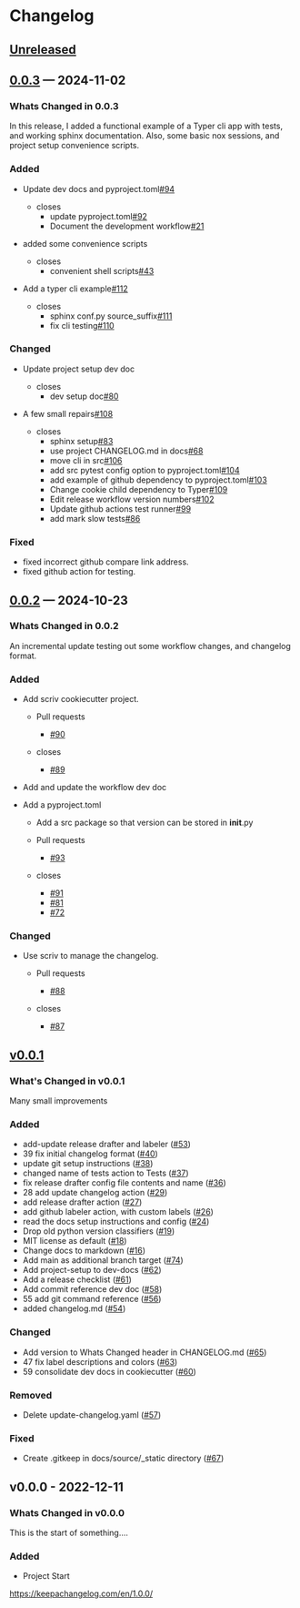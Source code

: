 # Changelog
<!-- markdownlint-disable MD024 -->
<!-- changelog-start -->

## [Unreleased](https://github.com/DonalChilde/cookiecutter-python-base/compare/0.0.3...dev)
<!-- Dont forget to:
    - Update the Unreleased compare version to latest release tag
    - Update compare/_previous_version_tag_
    - Delete <a></a> tag
    - Update issues and pull requests as needed.-->
<!-- Copy paste release notes below here -->
<!-- scriv-insert-here -->

## [0.0.3](https://github.com/DonalChilde/cookiecutter-python-base/compare/0.0.2...0.0.3) —  2024-11-02

### Whats Changed in 0.0.3

In this release, I added a functional example of a Typer cli app with tests, and working sphinx documentation. Also, some basic nox sessions, and project setup convenience scripts.

### Added

- Update dev docs and pyproject.toml[#94](https://github.com/DonalChilde/cookiecutter-python-base/pull/94)
  - closes
    - update pyproject.toml[#92](https://github.com/DonalChilde/cookiecutter-python-base/issues/92)
    - Document the development workflow[#21](https://github.com/DonalChilde/cookiecutter-python-base/issues/21)

- added some convenience scripts
  - closes
    - convenient shell scripts[#43](https://github.com/DonalChilde/cookiecutter-python-base/issues/43)

- Add a typer cli example[#112](https://github.com/DonalChilde/cookiecutter-python-base/pull/112)
  - closes
    - sphinx conf.py source_suffix[#111](https://github.com/DonalChilde/cookiecutter-python-base/issues/111)
    - fix cli testing[#110](https://github.com/DonalChilde/cookiecutter-python-base/issues/110)

### Changed

- Update project setup dev doc
  - closes
    - dev setup doc[#80](https://github.com/DonalChilde/cookiecutter-python-base/issues/80)

- A few small repairs[#108](https://github.com/DonalChilde/cookiecutter-python-base/pull/108)
  - closes
    - sphinx setup[#83](https://github.com/DonalChilde/cookiecutter-python-base/issues/83)
    - use project CHANGELOG.md in docs[#68](https://github.com/DonalChilde/cookiecutter-python-base/issues/68)
    - move cli in src[#106](https://github.com/DonalChilde/cookiecutter-python-base/issues/106)
    - add src pytest config option to pyproject.toml[#104](https://github.com/DonalChilde/cookiecutter-python-base/issues/104)
    - add example of github dependency to pyproject.toml[#103](https://github.com/DonalChilde/cookiecutter-python-base/issues/103)
    - Change cookie child dependency to Typer[#109](https://github.com/DonalChilde/cookiecutter-python-base/issues/109)
    - Edit release workflow version numbers[#102](https://github.com/DonalChilde/cookiecutter-python-base/issues/102)
    - Update github actions test runner[#99](https://github.com/DonalChilde/cookiecutter-python-base/issues/99)
    - add mark slow tests[#86](https://github.com/DonalChilde/cookiecutter-python-base/issues/86)

### Fixed

- fixed incorrect github compare link address.
- fixed github action for testing.

## [0.0.2](https://github.com/DonalChilde/cookiecutter-python-base/compare/v0.0.1...0.0.2) —  2024-10-23

### Whats Changed in 0.0.2

An incremental update testing out some workflow changes, and changelog format.

### Added

- Add scriv cookiecutter project.

  - Pull requests
    - [#90](https://github.com/DonalChilde/cookiecutter-python-base/pull/90)

  - closes
    - [#89](https://github.com/DonalChilde/cookiecutter-python-base/issues/89)

- Add and update the workflow dev doc
- Add a pyproject.toml
  - Add a src package so that version can be stored in __init__.py

  - Pull requests
    - [#93](https://github.com/DonalChilde/cookiecutter-python-base/pull/93)

  - closes
    - [#91](https://github.com/DonalChilde/cookiecutter-python-base/issues/91)
    - [#81](https://github.com/DonalChilde/cookiecutter-python-base/issues/81)
    - [#72](https://github.com/DonalChilde/cookiecutter-python-base/issues/72)

### Changed

- Use scriv to manage the changelog.

  - Pull requests
    - [#88](https://github.com/DonalChilde/cookiecutter-python-base/pull/88)

  - closes
    - [#87](https://github.com/DonalChilde/cookiecutter-python-base/issues/87)

## [v0.0.1](https://github.com/DonalChilde/cookiecutter-python-base/compare/v0.0.0...v0.0.1)

### What's Changed in v0.0.1

Many small improvements

### Added

- add-update release drafter and labeler ([#53](https://github.com/DonalChilde/cookiecutter-python-base/pull/53))
- 39 fix initial changelog format ([#40](https://github.com/DonalChilde/cookiecutter-python-base/pull/40))
- update git setup instructions ([#38](https://github.com/DonalChilde/cookiecutter-python-base/pull/38))
- changed name of tests action to Tests ([#37](https://github.com/DonalChilde/cookiecutter-python-base/pull/37))
- fix release drafter config file contents and name ([#36](https://github.com/DonalChilde/cookiecutter-python-base/pull/36))
- 28 add update changelog action ([#29](https://github.com/DonalChilde/cookiecutter-python-base/pull/29))
- add release drafter action ([#27](https://github.com/DonalChilde/cookiecutter-python-base/pull/27))
- add github labeler action, with custom labels ([#26](https://github.com/DonalChilde/cookiecutter-python-base/pull/26))
- read the docs setup instructions and config ([#24](https://github.com/DonalChilde/cookiecutter-python-base/pull/24))
- Drop old python version classifiers ([#19](https://github.com/DonalChilde/cookiecutter-python-base/pull/19))
- MIT license as default ([#18](https://github.com/DonalChilde/cookiecutter-python-base/pull/18))
- Change docs to markdown ([#16](https://github.com/DonalChilde/cookiecutter-python-base/pull/16))
- Add main as additional branch target ([#74](https://github.com/DonalChilde/cookiecutter-python-base/pull/74))
- Add project-setup to dev-docs ([#62](https://github.com/DonalChilde/cookiecutter-python-base/pull/62))
- Add a release checklist ([#61](https://github.com/DonalChilde/cookiecutter-python-base/pull/61))
- Add commit reference dev doc ([#58](https://github.com/DonalChilde/cookiecutter-python-base/pull/58))
- 55 add git command reference ([#56](https://github.com/DonalChilde/cookiecutter-python-base/pull/56))
- added changelog.md ([#54](https://github.com/DonalChilde/cookiecutter-python-base/pull/54))

### Changed

- Add version to Whats Changed header in CHANGELOG.md ([#65](https://github.com/DonalChilde/cookiecutter-python-base/pull/65))
- 47 fix label descriptions and colors ([#63](https://github.com/DonalChilde/cookiecutter-python-base/pull/63))
- 59 consolidate dev docs in cookiecutter ([#60](https://github.com/DonalChilde/cookiecutter-python-base/pull/60))

### Removed

- Delete update-changelog.yaml ([#57](https://github.com/DonalChilde/cookiecutter-python-base/pull/57))

### Fixed

- Create .gitkeep in docs/source/_static directory ([#67](https://github.com/DonalChilde/cookiecutter-python-base/pull/67))

## v0.0.0 - 2022-12-11

### Whats Changed in v0.0.0

This is the start of something....

### Added

- Project Start

<https://keepachangelog.com/en/1.0.0/>

<!-- changelog-end -->
